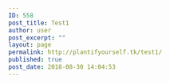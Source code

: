 ```yaml
---
ID: 558
post_title: Test1
author: user
post_excerpt: ""
layout: page
permalink: http://plantifyourself.tk/test1/
published: true
post_date: 2018-08-30 14:04:53
---
```

<!-- wp:html -->
<script>
var mysql = require('mysql');

var connection = mysql.createConnection({
host: "35.232.215.112:3306",
user: "root",
password: "1234,qwer",
database: "TopVeg"
});
connection.connect();
var query = connection.query("Select FIELD1, FIELD2, FIELD3, FIELD4 from TopVeg", function (err, result){
console.log(result);
});

</script>
<!-- /wp:html -->